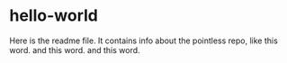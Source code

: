 # hello-world
Here is the readme file.
It contains info about the pointless repo, like this word.
and this word. and this word.
